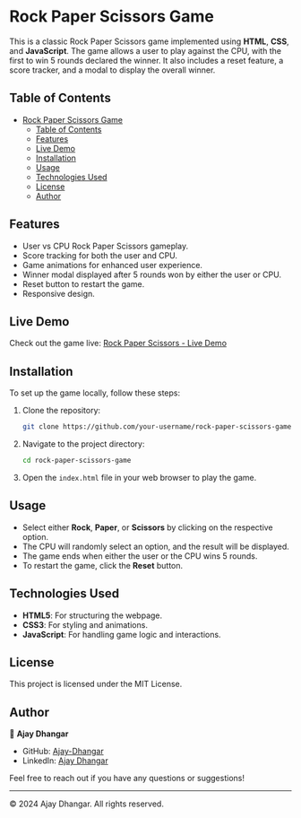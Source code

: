 # Rock Paper Scissors Game

This is a classic Rock Paper Scissors game implemented using **HTML**, **CSS**, and **JavaScript**. The game allows a user to play against the CPU, with the first to win 5 rounds declared the winner. It also includes a reset feature, a score tracker, and a modal to display the overall winner.

## Table of Contents

- [Rock Paper Scissors Game](#rock-paper-scissors-game)
  - [Table of Contents](#table-of-contents)
  - [Features](#features)
  - [Live Demo](#live-demo)
  - [Installation](#installation)
  - [Usage](#usage)
  - [Technologies Used](#technologies-used)
  - [License](#license)
  - [Author](#author)

## Features

- User vs CPU Rock Paper Scissors gameplay.
- Score tracking for both the user and CPU.
- Game animations for enhanced user experience.
- Winner modal displayed after 5 rounds won by either the user or CPU.
- Reset button to restart the game.
- Responsive design.

## Live Demo

Check out the game live: [Rock Paper Scissors - Live Demo](https://ajay-dhangar.github.io/rock-paper-scissors-game/)

## Installation

To set up the game locally, follow these steps:

1. Clone the repository:
   ```bash
   git clone https://github.com/your-username/rock-paper-scissors-game.git
   ```
2. Navigate to the project directory:
   ```bash
   cd rock-paper-scissors-game
   ```
3. Open the `index.html` file in your web browser to play the game.

## Usage

- Select either **Rock**, **Paper**, or **Scissors** by clicking on the respective option.
- The CPU will randomly select an option, and the result will be displayed.
- The game ends when either the user or the CPU wins 5 rounds.
- To restart the game, click the **Reset** button.

## Technologies Used

- **HTML5**: For structuring the webpage.
- **CSS3**: For styling and animations.
- **JavaScript**: For handling game logic and interactions.

## License

This project is licensed under the MIT License.

## Author

👤 **Ajay Dhangar**

- GitHub: [Ajay-Dhangar](https://github.com/Ajay-Dhangar)
- LinkedIn: [Ajay Dhangar](https://www.linkedin.com/in/ajay-dhangar)

Feel free to reach out if you have any questions or suggestions!

---

© 2024 Ajay Dhangar. All rights reserved.